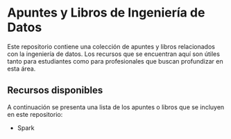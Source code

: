 # Apuntes y Libros de Ingeniería de Datos

Este repositorio contiene una colección de apuntes y libros relacionados con la ingeniería de datos. Los recursos que se encuentran aquí son útiles tanto para estudiantes como para profesionales que buscan profundizar en esta área.

## Recursos disponibles

A continuación se presenta una lista de los apuntes o libros que se incluyen en este repositorio:

- Spark
